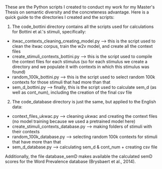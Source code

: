 These are the Python scripts I created to conduct my work for my Master's Thesis on semantic diversity and the concreteness advantage. Here is a quick guide to the directories I created and the scripts:

1. The code_bottini directory contains all the scripts used for calculations for Bottini et al.'s stimuli, specifically:

- itwac_contexts_cleaning_creating_model.py --> this is the script used to clean the itwac corpus, train the w2v model, and create all the context files
- create_stimuli_contexts_bottini.py --> this is the script used to compile the context files for each stimulus (so for each stimulus we create a directory and we populate it with contexts in which this stimulus was found)
- random_100k_bottini.py --> this is the script used to select random 100k contexts for those stimuli that had more than that
- sem_d_bottini.py --> finally, this is the script used to calculate sem_d (as well as cont_num), including the creation of the final csv file

2. The code_database directory is just the same, but applied to the English data:

- context_files_ukwac.py --> cleaning ukwac and creating the context files (no model training because we used a pretrained model here)
- create_stimuli_contexts_database.py --> making folders of stimuli with their contexts
- random_100k_database.py --> selecting random 100k contexts for stimuli that have more than that
- sem_d_database.py --> calculating sem_d & cont_num + creating csv file

Additionally, the file database_semD makes available the calculated semD scores for the Word Prevalence database (Brysbaert et al., 2014).
